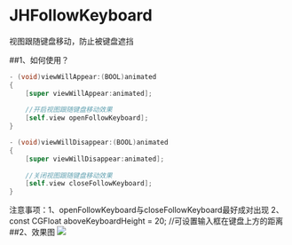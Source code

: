 JHFollowKeyboard
================
视图跟随键盘移动，防止被键盘遮挡

##1、如何使用？
```Objective-C
- (void)viewWillAppear:(BOOL)animated
{
    [super viewWillAppear:animated];
    
    //开启视图跟随键盘移动效果
    [self.view openFollowKeyboard];
}

- (void)viewWillDisappear:(BOOL)animated
{
    [super viewWillDisappear:animated];
    
    //关闭视图跟随键盘移动效果
    [self.view closeFollowKeyboard];
}
```
注意事项：1、openFollowKeyboard与closeFollowKeyboard最好成对出现
          2、const CGFloat   aboveKeyboardHeight = 20;           //可设置输入框在键盘上方的距离
##2、效果图
![](http://ww3.sinaimg.cn/mw690/8ac1a8bfgw1el666jy26wg20940g74qs.gif)

